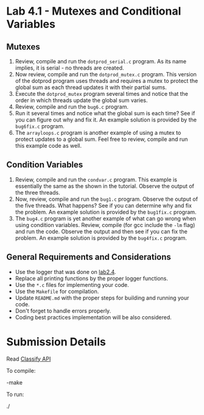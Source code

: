 Lab 4.1 - Mutexes and Conditional Variables
===========================================

Mutexes
-------
1. Review, compile and run the `dotprod_serial.c` program. As its name implies, it is serial - no threads are created.
2. Now review, compile and run the `dotprod_mutex.c` program. This version of the dotprod program uses threads and requires a mutex to protect the global sum as each thread updates it with their partial sums.
3. Execute the `dotprod_mutex` program several times and notice that the order in which threads update the global sum varies.
4. Review, compile and run the `bug6.c` program.
5. Run it several times and notice what the global sum is each time? See if you can figure out why and fix it. An example solution is provided by the `bug6fix.c` program.
6. The `arrayloops.c` program is another example of using a mutex to protect updates to a global sum. Feel free to review, compile and run this example code as well.


Condition Variables
-------------------
1. Review, compile and run the `condvar.c` program. This example is essentially the same as the shown in the tutorial. Observe the output of the three threads.
2. Now, review, compile and run the `bug1.c` program. Observe the output of the five threads. What happens? See if you can determine why and fix the problem. An example solution is provided by the `bug1fix.c` program.
3. The `bug4.c` program is yet another example of what can go wrong when using condition variables. Review, compile (for gcc include the `-lm` flag) and run the code. Observe the output and then see if you can fix the problem. An example solution is provided by the `bug4fix.c` program.

General Requirements and Considerations
---------------------------------------
- Use the logger that was done on [lab2.4](https://github.com/CodersSquad/ap-labs/tree/master/labs/lab2.4).
- Replace all printing functions by the proper logger functions.
- Use the `*.c` files for implementing your code.
- Use the `Makefile` for compilation.
- Update `README.md` with the proper steps for building and running your code.
- Don't forget to handle errors properly.
- Coding best practices implementation will be also considered.


Submission Details
==================

Read [Classify API](../../classify.md)

To compile:

-make

To run: 

./<filename>

